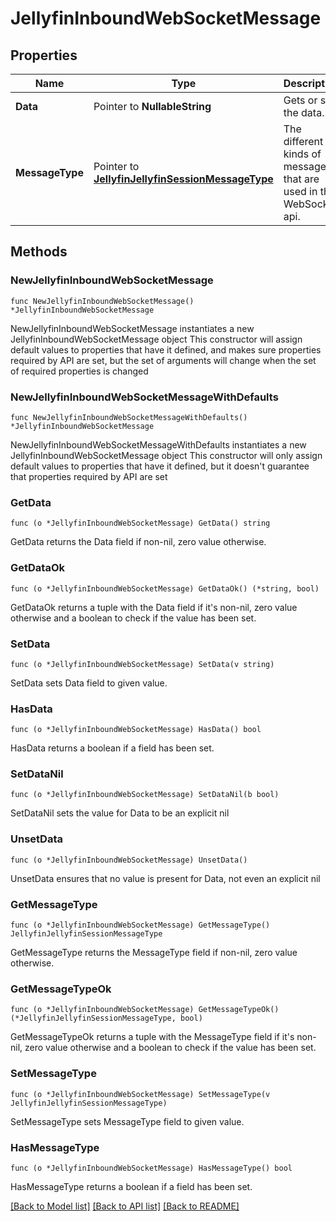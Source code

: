 # JellyfinInboundWebSocketMessage

## Properties

Name | Type | Description | Notes
------------ | ------------- | ------------- | -------------
**Data** | Pointer to **NullableString** | Gets or sets the data. | [optional] 
**MessageType** | Pointer to [**JellyfinJellyfinSessionMessageType**](JellyfinSessionMessageType.md) | The different kinds of messages that are used in the WebSocket api. | [optional] [readonly] [default to SESSIONS_STOP]

## Methods

### NewJellyfinInboundWebSocketMessage

`func NewJellyfinInboundWebSocketMessage() *JellyfinInboundWebSocketMessage`

NewJellyfinInboundWebSocketMessage instantiates a new JellyfinInboundWebSocketMessage object
This constructor will assign default values to properties that have it defined,
and makes sure properties required by API are set, but the set of arguments
will change when the set of required properties is changed

### NewJellyfinInboundWebSocketMessageWithDefaults

`func NewJellyfinInboundWebSocketMessageWithDefaults() *JellyfinInboundWebSocketMessage`

NewJellyfinInboundWebSocketMessageWithDefaults instantiates a new JellyfinInboundWebSocketMessage object
This constructor will only assign default values to properties that have it defined,
but it doesn't guarantee that properties required by API are set

### GetData

`func (o *JellyfinInboundWebSocketMessage) GetData() string`

GetData returns the Data field if non-nil, zero value otherwise.

### GetDataOk

`func (o *JellyfinInboundWebSocketMessage) GetDataOk() (*string, bool)`

GetDataOk returns a tuple with the Data field if it's non-nil, zero value otherwise
and a boolean to check if the value has been set.

### SetData

`func (o *JellyfinInboundWebSocketMessage) SetData(v string)`

SetData sets Data field to given value.

### HasData

`func (o *JellyfinInboundWebSocketMessage) HasData() bool`

HasData returns a boolean if a field has been set.

### SetDataNil

`func (o *JellyfinInboundWebSocketMessage) SetDataNil(b bool)`

 SetDataNil sets the value for Data to be an explicit nil

### UnsetData
`func (o *JellyfinInboundWebSocketMessage) UnsetData()`

UnsetData ensures that no value is present for Data, not even an explicit nil
### GetMessageType

`func (o *JellyfinInboundWebSocketMessage) GetMessageType() JellyfinJellyfinSessionMessageType`

GetMessageType returns the MessageType field if non-nil, zero value otherwise.

### GetMessageTypeOk

`func (o *JellyfinInboundWebSocketMessage) GetMessageTypeOk() (*JellyfinJellyfinSessionMessageType, bool)`

GetMessageTypeOk returns a tuple with the MessageType field if it's non-nil, zero value otherwise
and a boolean to check if the value has been set.

### SetMessageType

`func (o *JellyfinInboundWebSocketMessage) SetMessageType(v JellyfinJellyfinSessionMessageType)`

SetMessageType sets MessageType field to given value.

### HasMessageType

`func (o *JellyfinInboundWebSocketMessage) HasMessageType() bool`

HasMessageType returns a boolean if a field has been set.


[[Back to Model list]](../README.md#documentation-for-models) [[Back to API list]](../README.md#documentation-for-api-endpoints) [[Back to README]](../README.md)


